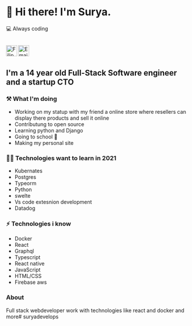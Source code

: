 # 👋 Hi there! I'm Surya.

💻 Always coding

<br/>
<a href="https://twitter.com/suryadevelops">
  <img align="left" alt="Filippo Fonseca | Twitter" width="30px" src="https://i.ibb.co/nb5cF4h/twitter.png" />                                                                                
<a href="mailto:suryadevelops@gmail.com">
<img align="left" alt="Email" width="30px" src="https://i.ibb.co/FB5PR40/mail.png" />
</a>

<br />
<br />

## I'm a 14 year old Full-Stack Software engineer and a startup CTO


### ⚒ What I'm doing 

- Working on my statup with my friend a online store where resellers can display there products and sell it online
- Contributung to open source
- Learning python and Django
- Going to school 🤣
- Making my personal site

### 👨‍💻 Technologies want to learn in 2021

- Kubernates
- Postgres
- Typeorm
- Python
- swelte
- Vs code extesnion development
- Datadog

### ⚡ Technologies i know

- Docker
- React
- Graphql
- Typescript
- React native
- JavaScript
- HTML/CSS
- Firebase aws

### About

Full stack webdeveloper work with technologies like react and docker and more# suryadevelops
